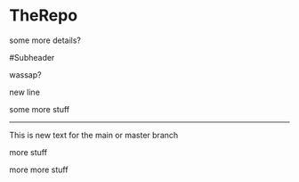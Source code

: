 # TheRepo

some more details?

#Subheader

wassap?

new line

some more stuff

*************

This is new text for the main or master branch


more stuff 

more more stuff